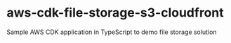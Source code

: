 # aws-cdk-file-storage-s3-cloudfront
Sample AWS CDK application in TypeScript to demo file storage solution
